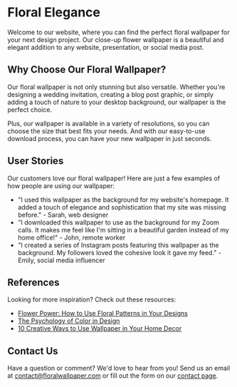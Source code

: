 <!--font:Barlow Condensed-->

# Floral Elegance

Welcome to our website, where you can find the perfect floral wallpaper for your next design project. Our close-up flower wallpaper is a beautiful and elegant addition to any website, presentation, or social media post.

## Why Choose Our Floral Wallpaper?

Our floral wallpaper is not only stunning but also versatile. Whether you're designing a wedding invitation, creating a blog post graphic, or simply adding a touch of nature to your desktop background, our wallpaper is the perfect choice.

Plus, our wallpaper is available in a variety of resolutions, so you can choose the size that best fits your needs. And with our easy-to-use download process, you can have your new wallpaper in just seconds.

## User Stories

Our customers love our floral wallpaper! Here are just a few examples of how people are using our wallpaper:

-   "I used this wallpaper as the background for my website's homepage. It added a touch of elegance and sophistication that my site was missing before." - Sarah, web designer
-   "I downloaded this wallpaper to use as the background for my Zoom calls. It makes me feel like I'm sitting in a beautiful garden instead of my home office!" - John, remote worker
-   "I created a series of Instagram posts featuring this wallpaper as the background. My followers loved the cohesive look it gave my feed." - Emily, social media influencer

## References

Looking for more inspiration? Check out these resources:

-   [Flower Power: How to Use Floral Patterns in Your Designs](#)
-   [The Psychology of Color in Design](#)
-   [10 Creative Ways to Use Wallpaper in Your Home Decor](#)

## Contact Us

Have a question or comment? We'd love to hear from you! Send us an email at [contact@floralwallpaper.com](mailto:contact@floralwallpaper.com) or fill out the form on our [contact page](#contact).

<!--

Write me content for website with wallpaper which alt text is:

"A close-up of a flower"

The name/title of the page should not be 1:1 copy of the alt text but rather a real content of the website which is using this wallpaper.

- Use markdown format
- Start with heading
- Heading should be short and concise
- The content should look like a real website
- The website should not be about the wallpaper, wallpaper is just a related background
- Heading should be contain work "wallpaper" or "background"
- Include real sections like references, contact, user stories, etc. use things relevant to the page purpose.
- Feel free to use structure like headings, bullets, numbering, blockquotes, paragraphs, horizontal lines, etc.
- You can use formatting like bold or _italic_
- You can include UTF-8 emojis
- Links should be only #hash anchors (and you can refer to the document itself)
- Do not include images


---


# Elegant Floral Background for Your Next Project

Welcome to our website, where you can find the perfect floral wallpaper for your next design project. Our close-up flower wallpaper is a beautiful and elegant addition to any website, presentation, or social media post.

## Why Choose Our Floral Wallpaper?

Our floral wallpaper is not only stunning but also versatile. Whether you're designing a wedding invitation, creating a blog post graphic, or simply adding a touch of nature to your desktop background, our wallpaper is the perfect choice.

Plus, our wallpaper is available in a variety of resolutions, so you can choose the size that best fits your needs. And with our easy-to-use download process, you can have your new wallpaper in just seconds.

## User Stories

Our customers love our floral wallpaper! Here are just a few examples of how people are using our wallpaper:

- "I used this wallpaper as the background for my website's homepage. It added a touch of elegance and sophistication that my site was missing before." - Sarah, web designer
- "I downloaded this wallpaper to use as the background for my Zoom calls. It makes me feel like I'm sitting in a beautiful garden instead of my home office!" - John, remote worker
- "I created a series of Instagram posts featuring this wallpaper as the background. My followers loved the cohesive look it gave my feed." - Emily, social media influencer

## References

Looking for more inspiration? Check out these resources:

- [Flower Power: How to Use Floral Patterns in Your Designs](#)
- [The Psychology of Color in Design](#)
- [10 Creative Ways to Use Wallpaper in Your Home Decor](#)

## Contact Us

Have a question or comment? We'd love to hear from you! Send us an email at [contact@floralwallpaper.com](mailto:contact@floralwallpaper.com) or fill out the form on our [contact page](#contact).

-->
